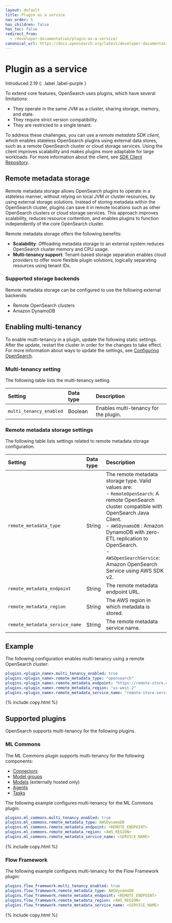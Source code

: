 ```yaml
---
layout: default
title: Plugin as a service
nav_order: 5
has_children: false
has_toc: false
redirect_from: 
  - /developer-documentation/plugin-as-a-service/
canonical_url: https://docs.opensearch.org/latest/developer-documentation/plugin-as-a-service/index/
---
```


# Plugin as a service 
Introduced 2.19
{: .label .label-purple }

To extend core features, OpenSearch uses plugins, which have several limitations:
- They operate in the same JVM as a cluster, sharing storage, memory, and state.
- They require strict version compatibility.
- They are restricted to a single tenant.

To address these challenges, you can use a _remote metadata SDK client_, which enables stateless OpenSearch plugins using external data stores, such as a remote OpenSearch cluster or cloud storage services. Using the client improves scalability and makes plugins more adaptable for large workloads. For more information about the client, see [SDK Client Repository](https://github.com/opensearch-project/opensearch-remote-metadata-sdk).

## Remote metadata storage

Remote metadata storage allows OpenSearch plugins to operate in a stateless manner, without relying on local JVM or cluster resources, by using external storage solutions. Instead of storing metadata within the OpenSearch cluster, plugins can save it in remote locations such as other OpenSearch clusters or cloud storage services. This approach improves scalability, reduces resource contention, and enables plugins to function independently of the core OpenSearch cluster.  

Remote metadata storage offers the following benefits:

- **Scalability**: Offloading metadata storage to an external system reduces OpenSearch cluster memory and CPU usage.  
- **Multi-tenancy support**: Tenant-based storage separation enables cloud providers to offer more flexible plugin solutions, logically separating resources using tenant IDs. 

### Supported storage backends

Remote metadata storage can be configured to use the following external backends:

- Remote OpenSearch clusters
- Amazon DynamoDB

## Enabling multi-tenancy
 
To enable multi-tenancy in a plugin, update the following static settings. After the update, restart the cluster in order for the changes to take effect. For more information about ways to update the settings, see [Configuring OpenSearch]({{site.url}}{{site.baseurl}}/install-and-configure/configuring-opensearch/).

###  Multi-tenancy setting

The following table lists the multi-tenancy setting.

| Setting | Data type | Description |
|:---|:---|:---|
| `multi_tenancy_enabled` | Boolean | Enables multi-tenancy for the plugin. |

###  Remote metadata storage settings

The following table lists settings related to remote metadata storage configuration.

| Setting | Data type | Description |
|:---|:---|:---|
| `remote_metadata_type` | String | The remote metadata storage type. Valid values are: <br> - `RemoteOpenSearch`: A remote OpenSearch cluster compatible with OpenSearch Java Client. <br> - `AWSDynamoDB` : Amazon DynamoDB with zero-ETL replication to OpenSearch. <br> - `AWSOpenSearchService`: Amazon OpenSearch Service using AWS SDK v2. |
| `remote_metadata_endpoint` | String | The remote metadata endpoint URL. |
| `remote_metadata_region` | String | The AWS region in which metadata is stored. |
| `remote_metadata_service_name` | String | The remote metadata service name. |

## Example

The following configuration enables multi-tenancy using a remote OpenSearch cluster:

```yaml
plugins.<plugin_name>.multi_tenancy_enabled: true
plugins.<plugin_name>.remote_metadata_type: "opensearch"
plugins.<plugin_name>.remote_metadata_endpoint: "https://remote-store.example.com"
plugins.<plugin_name>.remote_metadata_region: "us-west-2"
plugins.<plugin_name>.remote_metadata_service_name: "remote-store-service"
```
{% include copy.html %}

## Supported plugins

OpenSearch supports multi-tenancy for the following plugins.

### ML Commons 

The ML Commons plugin supports multi-tenancy for the following components:

- [Connectors]({{site.url}}{{site.baseurl}}/ml-commons-plugin/remote-models/connectors/)
- [Model groups]({{site.url}}{{site.baseurl}}/ml-commons-plugin/model-access-control/#model-groups)
- [Models]({{site.url}}{{site.baseurl}}/ml-commons-plugin/integrating-ml-models/) (externally hosted only)
- [Agents]({{site.url}}{{site.baseurl}}/ml-commons-plugin/agents-tools/index/#agents)
- [Tasks]({{site.url}}{{site.baseurl}}/ml-commons-plugin/api/tasks-apis/index/)

The following example configures multi-tenancy for the ML Commons plugin:

```yaml
plugins.ml_commons.multi_tenancy_enabled: true
plugins.ml_commons.remote_metadata_type: AWSDynamoDB
plugins.ml_commons.remote_metadata_endpoint: <REMOTE_ENDPOINT>
plugins.ml_commons.remote_metadata_region: <AWS_REGION>
plugins.ml_commons.remote_metadata_service_name: <SERVICE_NAME>
```
{% include copy.html %}

### Flow Framework

The following example configures multi-tenancy for the Flow Framework plugin:

```yaml
plugins.flow_framework.multi_tenancy_enabled: true
plugins.flow_framework.remote_metadata_type: AWSDynamoDB
plugins.flow_framework.remote_metadata_endpoint: <REMOTE_ENDPOINT>
plugins.flow_framework.remote_metadata_region: <AWS_REGION>
plugins.flow_framework.remote_metadata_service_name: <SERVICE_NAME>
```
{% include copy.html %}